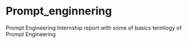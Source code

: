 # Prompt_enginnering
Prompt Engineering Internship report with some of basics termlogy of Prompt Engineering
